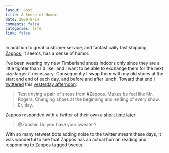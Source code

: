 ```yaml
--- 
layout: post
title: A Sense of Humor
date: 2009-8-14
comments: false
categories: life
link: false
---
```

In addition to great customer service, and fantastically fast shipping, <a title="Zappos" href="http://zappos.com">Zappos</a>, it seems, has a sense of humor.

I've been wearing my new Timberland shoes indoors only since they are a little tighter than I'd like, and I want to be able to exchange them for the next size larger if necessary. Consequently I swap them with my old shoes at the start and end of each day, and before and after lunch. Toward that end I <a title="Twitter" href="http://twitter.com">twittered</a> this <a title="A tweet from August 13th" href="http://twitter.com/zanshin/status/3294578655">yesterday afternoon</a>:
<blockquote>Test driving a pair of shoes from #Zappos. Makes be feel like Mr. Rogers. Changing shoes at the beginning and ending of every show. Er, day.</blockquote>
Zappos responded with a twitter of their own a <a title="A tweet from Zappos" href="http://twitter.com/Zappos_Service/status/3295102868">short time later</a>:
<blockquote>@Zanshin Do you have your sweater?</blockquote>
With so many retweet bots adding noise to the twitter stream these days, it was wonderful to see that Zappos has an actual human reading and responding to Zappos tagged tweets.
